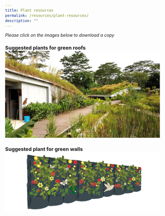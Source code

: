 ```yaml
---
title: Plant resources
permalink: /resources/plant-resources/
description: ""
---
```

*Please click on the images below to download a copy*

### **Suggested plants for green roofs**[![](/images/Skyrise%20Greenery/Kranji.jpg)](/files/Plant%20resources/suggested%20plant%20species%20for%20green%20roofs.pdf)

### **Suggested plant  for green walls** [![](/images/Graphics/pocket-green-wall-enhanced.png)](/files/Plant%20resources/suggested%20plant%20species%20for%20green%20walls.pdf)

